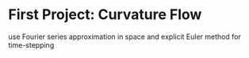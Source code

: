 # First Project: Curvature Flow
use Fourier series approximation in space and explicit Euler method for time-stepping
